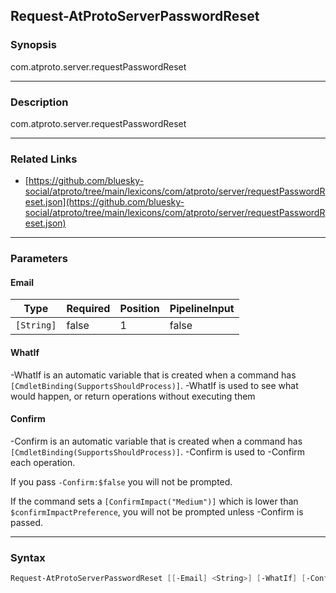 Request-AtProtoServerPasswordReset
----------------------------------




### Synopsis
com.atproto.server.requestPasswordReset



---


### Description

com.atproto.server.requestPasswordReset



---


### Related Links
* [https://github.com/bluesky-social/atproto/tree/main/lexicons/com/atproto/server/requestPasswordReset.json](https://github.com/bluesky-social/atproto/tree/main/lexicons/com/atproto/server/requestPasswordReset.json)





---


### Parameters
#### **Email**




|Type      |Required|Position|PipelineInput|
|----------|--------|--------|-------------|
|`[String]`|false   |1       |false        |



#### **WhatIf**
-WhatIf is an automatic variable that is created when a command has ```[CmdletBinding(SupportsShouldProcess)]```.
-WhatIf is used to see what would happen, or return operations without executing them
#### **Confirm**
-Confirm is an automatic variable that is created when a command has ```[CmdletBinding(SupportsShouldProcess)]```.
-Confirm is used to -Confirm each operation.

If you pass ```-Confirm:$false``` you will not be prompted.


If the command sets a ```[ConfirmImpact("Medium")]``` which is lower than ```$confirmImpactPreference```, you will not be prompted unless -Confirm is passed.



---


### Syntax
```PowerShell
Request-AtProtoServerPasswordReset [[-Email] <String>] [-WhatIf] [-Confirm] [<CommonParameters>]
```
